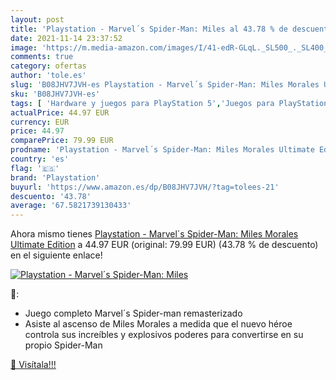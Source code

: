 ```yaml
---
layout: post
title: 'Playstation - Marvel´s Spider-Man: Miles al 43.78 % de descuento'
date: 2021-11-14 23:37:52
image: 'https://m.media-amazon.com/images/I/41-edR-GLqL._SL500_._SL400_.jpg'
comments: true
category: ofertas
author: 'tole.es'
slug: 'B08JHV7JVH-es Playstation - Marvel´s Spider-Man: Miles Morales Ultimate...'
sku: 'B08JHV7JVH-es'
tags: [ 'Hardware y juegos para PlayStation 5','Juegos para PlayStation 5','Videojuegos','playstation', ]
actualPrice: 44.97 EUR
currency: EUR
price: 44.97
comparePrice: 79.99 EUR
prodname: 'Playstation - Marvel´s Spider-Man: Miles Morales Ultimate Edition'
country: 'es'
flag: '🇪🇸'
brand: 'Playstation'
buyurl: 'https://www.amazon.es/dp/B08JHV7JVH/?tag=tolees-21'
descuento: '43.78'
average: '67.5821739130433'
---
```


Ahora mismo tienes [Playstation - Marvel´s Spider-Man: Miles Morales Ultimate Edition](https://www.amazon.es/dp/B08JHV7JVH/?tag=tolees-21) a 44.97 EUR (original: 79.99 EUR) (43.78 %  de descuento) en el siguiente enlace!

[![Playstation - Marvel´s Spider-Man: Miles](https://m.media-amazon.com/images/I/41-edR-GLqL._SL500_._SL400_.jpg)](https://www.amazon.es/dp/B08JHV7JVH/?tag=tolees-21)

🔎:

- Juego completo Marvel´s Spider-man remasterizado
- Asiste al ascenso de Miles Morales a medida que el nuevo héroe controla sus increíbles y explosivos poderes para convertirse en su propio Spider-Man

[🛒 Visítala!!!](https://www.amazon.es/dp/B08JHV7JVH/?tag=tolees-21)
